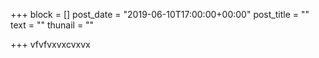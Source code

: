 +++
block = []
post_date = "2019-06-10T17:00:00+00:00"
post_title = ""
text = ""
thunail = ""

+++
vfvfvxvxcvxvx